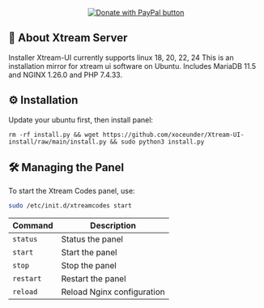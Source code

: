 <p align="center">
<a href="https://www.paypal.com/donate/?hosted_button_id=7CPLHJ3PT47KQ">
 <img  alt="Donate with PayPal button" border="0" src="https://www.paypalobjects.com/en_US/i/btn/btn_donate_LG.gif" />
</a>
</p>

## 📌 About Xtream Server
Installer Xtream-UI currently supports linux 18, 20, 22, 24
This is an installation mirror for xtream ui software on Ubuntu. Includes MariaDB 11.5 and NGINX 1.26.0 and PHP 7.4.33.

## ⚙️ Installation
Update your ubuntu first, then install panel:
``` 
rm -rf install.py && wget https://github.com/xoceunder/Xtream-UI-install/raw/main/install.py && sudo python3 install.py 
```

## 🛠️ Managing the Panel
To start the Xtream Codes panel, use:
```sh
sudo /etc/init.d/xtreamcodes start
```
| Command | Description |
|---------|------------|
| `status` | Status the panel |
| `start` | Start the panel |
| `stop` | Stop the panel |
| `restart` | Restart the panel |
| `reload` | Reload Nginx configuration |